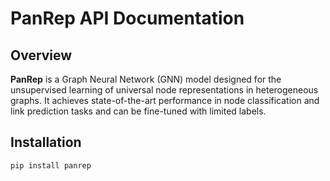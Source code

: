 # PanRep API Documentation

## Overview

**PanRep** is a Graph Neural Network (GNN) model designed for the unsupervised learning of universal node representations in heterogeneous graphs. It achieves state-of-the-art performance in node classification and link prediction tasks and can be fine-tuned with limited labels.

## Installation

```bash
pip install panrep
